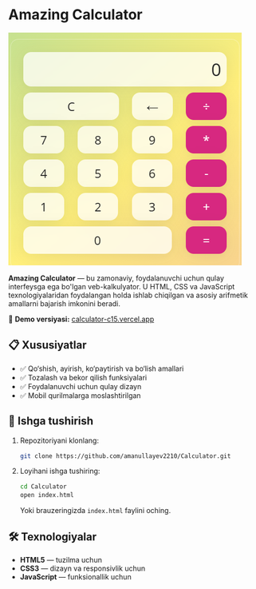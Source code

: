 # Amazing Calculator

![Calculator Screenshot](assets/images/image.png)

**Amazing Calculator** — bu zamonaviy, foydalanuvchi uchun qulay interfeysga ega bo'lgan veb-kalkulyator. U HTML, CSS va JavaScript texnologiyalaridan foydalangan holda ishlab chiqilgan va asosiy arifmetik amallarni bajarish imkonini beradi.

🔗 **Demo versiyasi:** [calculator-c15.vercel.app](https://calculator-c15.vercel.app)

## 📋 Xususiyatlar

- ✅ Qo‘shish, ayirish, ko‘paytirish va bo‘lish amallari
- ✅ Tozalash va bekor qilish funksiyalari
- ✅ Foydalanuvchi uchun qulay dizayn
- ✅ Mobil qurilmalarga moslashtirilgan

## 🚀 Ishga tushirish

1. Repozitoriyani klonlang:

   ```bash
   git clone https://github.com/amanullayev2210/Calculator.git
   ```

2. Loyihani ishga tushiring:

   ```bash
   cd Calculator
   open index.html
   ```

   Yoki brauzeringizda `index.html` faylini oching.

## 🛠 Texnologiyalar

- **HTML5** — tuzilma uchun
- **CSS3** — dizayn va responsivlik uchun
- **JavaScript** — funksionallik uchun
